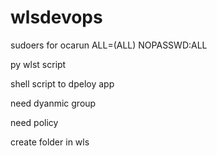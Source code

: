 # wlsdevops

sudoers for ocarun ALL=(ALL) NOPASSWD:ALL

py wlst script

shell script to dpeloy app

need dyanmic group

need policy

create folder in wls